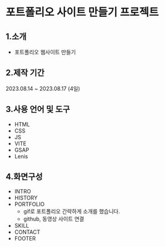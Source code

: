 # 포트폴리오 사이트 만들기 프로젝트

## 1.소개
- 포트폴리오 웹사이트 만들기

## 2.제작 기간
2023.08.14 ~ 2023.08.17 (4일)

## 3.사용 언어 및 도구
- HTML
- CSS
- JS
- VITE
- GSAP
- Lenis

## 4.화면구성
- INTRO
- HISTORY
- PORTFOLIO
    - gif로 포트폴리오 간략하게 소개를 했습니다.
    - github, 동영상 사이트 연결
- SKILL
- CONTACT
- FOOTER
